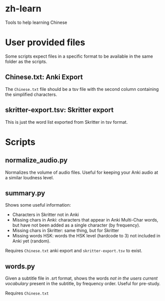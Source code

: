 # zh-learn
Tools to help learning Chinese

# User provided files

Some scripts expect files in a specific format to be available in the same folder as the scripts.

## Chinese.txt: Anki Export

The `Chinese.txt` file should be a tsv file with the second column containing the simplified characters.

## skritter-export.tsv: Skritter export

This is just the word list exported from Skritter in tsv format.

# Scripts
## normalize_audio.py

Normalizes the volume of audio files. Useful for keeping your Anki audio at a similar loudness level.

## summary.py

Shows some useful information:

* Characters in Skritter not in Anki
* Missing chars in Anki: characters that appear in Anki Multi-Char words, but have not been added as a single character (by frequency).
* Missing chars in Skritter: same thing, but for Skritter
* Missing words HSK: words the HSK level (hardcode to 3) not included in Anki yet (random).

Requires `Chinese.txt` anki export and `skritter-export.tsv` to exist.

## words.py

Given a subtitle file in .srt format, shows the words *not in the users current vocabulary* present in the subtitle,
by frequency order. Useful for pre-study.

Requires `Chinese.txt`
